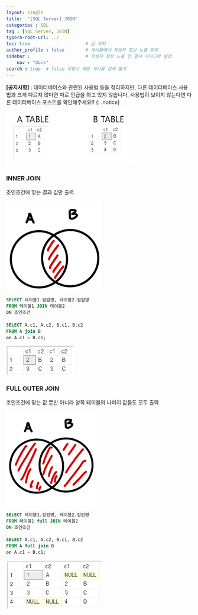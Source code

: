 ```yaml
---
layout: single
title:  "[SQL Server] JOIN"
categories : SQL
tag : [SQL Server, JOIN]
typora-root-url: ../
toc: true                     # 글 목차
author_profile : false        # 게시물에서 작성자 정보 노출 유무
sidebar :                     # 작성자 정보 노출 안 할시 사이드바 설정
    nav : "docs"
search : true  # false 지정시 해당 게시물 검색 불가
---
```


**[공지사항]** : 데이터베이스와 관련된 사용법 등을 정리하지만, 다른 데이터베이스 사용법과 크게 다르지 않다면 따로 언급을 하고 있지 않습니다. 사용법이 보이지 않는다면 다른 데이터베이스 포스트를 확인해주세요!!
{: .notice}

![image-20240529210814473](/images/2024-05-29-SQLServer_JOIN/image-20240529210814473.png)

### INNER JOIN

조인조건에 맞는 결과 값만 출력

<img src="/images/2024-05-29-JOIN/image-20240529130915674.png" alt="image-20240529130915674" style="zoom:25%;" />

```sql
SELECT 테이블1.컬럼명, 테이블2.컬럼명
FROM 테이블1 JOIN 테이블2
ON 조인조건

SELECT A.c1, A.c2, B.c1, B.c2
FROM A join B
on A.c1 = B.c1;
```

![image-20240529210850464](/images/2024-05-29-SQLServer_JOIN/image-20240529210850464.png)

### FULL OUTER JOIN

조인조건에 맞는 값 뿐만 아니라 양쪽 테이블의 나머지 값들도 모두 출력

<img src="/images/2024-05-29-SQLServer_JOIN/image-20240529204948497.png" alt="image-20240529204948497" style="zoom:25%;" />

```sql
SELECT 테이블1.컬럼명, 테이블2.컬럼명
FROM 테이블1 full JOIN 테이블2
ON 조인조건

SELECT A.c1, A.c2, B.c1, B.c2
FROM A full join B
on A.c1 = B.c1;
```

![image-20240529210947991](/images/2024-05-29-SQLServer_JOIN/image-20240529210947991.png)
